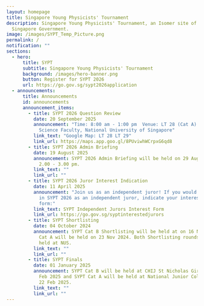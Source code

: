 ```yaml
---
layout: homepage
title: Singapore Young Physicists' Tournament
description: Singapore Young Physicists' Tournament, an Isomer site of the
  Singapore Government.
image: /images/SYPT_Temp_Picture.png
permalink: /
notification: ""
sections:
  - hero:
      title: SYPT
      subtitle: Singapore Young Physicists' Tournament
      background: /images/hero-banner.png
      button: Register for SYPT 2026
      url: https://go.gov.sg/sypt2026application
  - announcements:
      title: Announcements
      id: announcements
      announcement_items:
        - title: SYPT 2026 Question Review
          date: 20 September 2025
          announcement: "Time: 8:00 am - 1:00 pm  Venue: LT 28 (Cat A) and LT 29 (Cat B),
            Science Faculty, National University of Singapore"
          link_text: "Google Map: LT 28 LT 29"
          link_url: https://maps.app.goo.gl/8PUviwhWCrpxG6qd8
        - title: SYPT 2026 Admin Briefing
          date: 19 August 2025
          announcement: SYPT 2026 Admin Briefing will be held on 29 Aug 2025 online from
            2.00 - 3.00 pm.
          link_text: ""
          link_url: ""
        - title: SYPT 2026 Juror Interest Indication
          date: 11 April 2025
          announcement: "Join us as an independent juror! If you would like to participate
            in SYPT 2026 as an independent juror, indicate your interest in this
            form:"
          link_text: SYPT Independent Jurors Interest Form
          link_url: https://go.gov.sg/syptinterestedjurors
        - title: SYPT Shortlisting
          date: 04 October 2024
          announcement: SYPT Cat B Shortlisting will be held at on 16 Nov 2024 and SYPT
            Cat A will be held on 23 Nov 2024. Both Shortlisting rounds will be
            held at NUS.
          link_text: ""
          link_url: ""
        - title: SYPT Finals
          date: 01 January 2025
          announcement: SYPT Cat B will be held at CHIJ St Nicholas Girls' School on 15
            Feb 2025 and SYPT Cat A will be held at National Junior College on
            22 Feb 2025.
          link_text: ""
          link_url: ""
---
```

